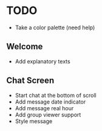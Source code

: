 # TODO

- Take a color palette (need help)

## Welcome

- Add explanatory texts

## Chat Screen

- Start chat at the bottom of scroll
- Add message date indicator
- Add message real hour
- Add group viewer support
- Style message
